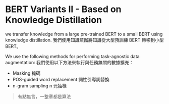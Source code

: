 # BERT Variants II - Based on Knowledge Distillation
we transfer knowledge from a large pre-trained BERT to a small BERT using knowledge distillation. 
我們使用知識蒸餾將知識從大型預訓練 BERT 轉移到小型 BERT。





We use the following methods for performing task-agnostic data augmentation:
我們使用以下方法來執行與任務無關的數據擴充：
- Masking 掩碼
- POS-guided word replacement 詞性引導詞替換
- n-gram sampling n 元抽樣

> 有點無言，一整章都是算法
> 
